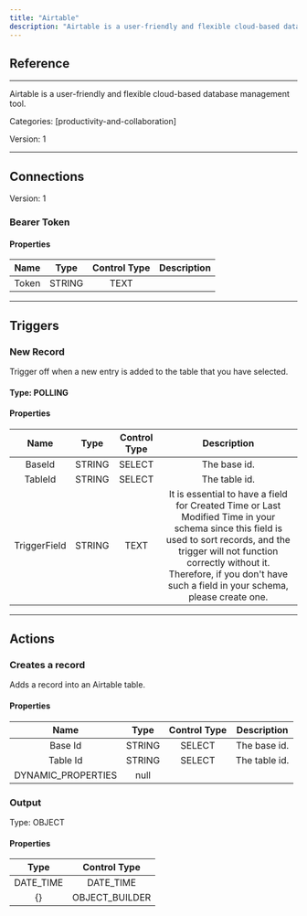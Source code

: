 ```yaml
---
title: "Airtable"
description: "Airtable is a user-friendly and flexible cloud-based database management tool."
---
```

## Reference
<hr />

Airtable is a user-friendly and flexible cloud-based database management tool.


Categories: [productivity-and-collaboration]


Version: 1

<hr />



## Connections

Version: 1


### Bearer Token

#### Properties

|      Name      |     Type     |     Control Type     |     Description     |
|:--------------:|:------------:|:--------------------:|:-------------------:|
| Token | STRING | TEXT  |  |





<hr />



## Triggers


### New Record
Trigger off when a new entry is added to the table that you have selected.

#### Type: POLLING
#### Properties

|      Name      |     Type     |     Control Type     |     Description     |
|:--------------:|:------------:|:--------------------:|:-------------------:|
| BaseId | STRING | SELECT  |  The base id.  |
| TableId | STRING | SELECT  |  The table id.  |
| TriggerField | STRING | TEXT  |  It is essential to have a field for Created Time or Last Modified Time in your schema since this field is used to sort records, and the trigger will not function correctly without it. Therefore, if you don't have such a field in your schema, please create one.  |





<hr />



## Actions


### Creates a record
Adds a record into an Airtable table.

#### Properties

|      Name      |     Type     |     Control Type     |     Description     |
|:--------------:|:------------:|:--------------------:|:-------------------:|
| Base Id | STRING | SELECT  |  The base id.  |
| Table Id | STRING | SELECT  |  The table id.  |
| DYNAMIC_PROPERTIES | null  |


### Output



Type: OBJECT


#### Properties

|     Type     |     Control Type     |
|:------------:|:--------------------:|
| DATE_TIME | DATE_TIME  |
| {} | OBJECT_BUILDER  |







